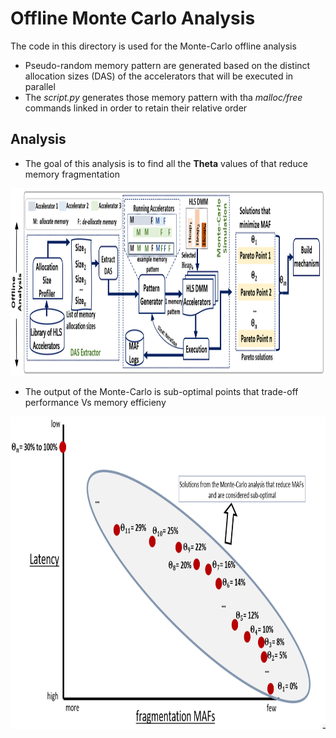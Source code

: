 # Offline Monte Carlo Analysis
The code in this directory is used for the Monte-Carlo offline analysis
* Pseudo-random memory pattern are generated based on the distinct allocation sizes (DAS) of the accelerators that will be executed in parallel
* The *script.py* generates those memory pattern with tha *malloc/free* commands linked in order to retain their relative order
## Analysis
* The goal of this analysis is to find all the **Theta** values of that reduce memory fragmentation

<p>
    <img src="resources/offline.png" width="1100" height="300">
</p>

* The output of the Monte-Carlo is sub-optimal points that trade-off performance Vs memory efficieny
<p>
    <img src="resources/optimal_thetas.png" width="700" height="500">
</p>
